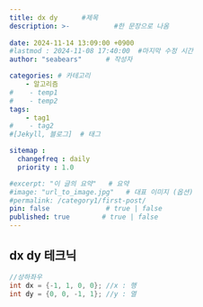 ```yaml
---
title: dx dy      #제목
description: >-           #한 문장으로 나옴
  
date: 2024-11-14 13:09:00 +0900
#lastmod : 2024-11-08 17:40:00  #마지막 수정 시간
author: "seabears"      # 작성자

categories: # 카테고리
    - 알고리즘  
#    - temp1
#    - temp2
tags: 
    - tag1
#    - tag2
#[Jekyll, 블로그]  # 태그

sitemap :
  changefreq : daily
  priority : 1.0

#excerpt: "이 글의 요약"   # 요약
#image: "url_to_image.jpg"   # 대표 이미지 (옵션)
#permalink: /category1/first-post/
pin: false              # true | false
published: true        # true | false
---
```


## dx dy 테크닉

```c
//상하좌우
int dx = {-1, 1, 0, 0}; //x : 행
int dy = {0, 0, -1, 1}; //y : 열
```




<!--
This is post_template
# 큰 제목
## 중간 제목
### 작은 제목
#### 더 작은 제목
##### 더더 작은 제목
-->